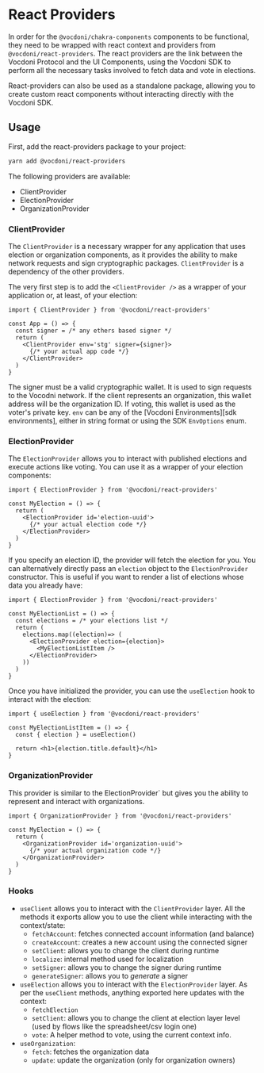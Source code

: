 # React Providers

In order for the `@vocdoni/chakra-components` components to be functional, they need to be wrapped with react context and providers from `@vocdoni/react-providers`. The react providers are the link between the Vocdoni Protocol and the UI Components, using the Vocdoni SDK to perform all the necessary tasks involved to fetch data and vote in elections. 

React-providers can also be used as a standalone package, allowing you to create custom react components without interacting directly with the Vocdoni SDK. 

## Usage

First, add the react-providers package to your project:
~~~bash
yarn add @vocdoni/react-providers
~~~

The following providers are available:
- ClientProvider
- ElectionProvider
- OrganizationProvider

### ClientProvider

The `ClientProvider` is a necessary wrapper for any application that uses election or organization components, as it provides the ability to make network requests and sign cryptographic packages. `ClientProvider` is a dependency of the other providers.

The very first step is to add the `<ClientProvider />` as a wrapper of your
application or, at least, of your election:

~~~tsx
import { ClientProvider } from '@vocdoni/react-providers'

const App = () => {
  const signer = /* any ethers based signer */
  return (
    <ClientProvider env='stg' signer={signer}>
      {/* your actual app code */}
    </ClientProvider>
  )
}
~~~
The signer must be a valid cryptographic wallet. It is used to sign requests to the Vocodni network. If the client represents an organization, this wallet address will be the organization ID. If voting, this wallet is used as the voter's private key. `env` can be any of the [Vocdoni Environments][sdk environments], either in string format or using the SDK `EnvOptions` enum.


### ElectionProvider

The `ElectionProvider` allows you to interact with published elections and execute actions like voting.
You can use it as a wrapper of your election components:

~~~tsx
import { ElectionProvider } from '@vocdoni/react-providers'

const MyElection = () => {
  return (
    <ElectionProvider id='election-uuid'>
      {/* your actual election code */}
    </ElectionProvider>
  )
}
~~~

If you specify an election ID, the provider will fetch the election for you. You can alternatively directly pass an `election` object to the `ElectionProvider` constructor. This is useful if you want to render a list of elections whose data you already have:

~~~tsx
import { ElectionProvider } from '@vocdoni/react-providers'

const MyElectionList = () => {
  const elections = /* your elections list */
  return (
    elections.map((election)=> (
      <ElectionProvider election={election}>
        <MyElectionListItem />
      </ElectionProvider>
    ))
  )
}
~~~

Once you have initialized the provider, you can use the `useElection` hook to interact with the election:


~~~tsx
import { useElection } from '@vocdoni/react-providers'

const MyElectionListItem = () => {
  const { election } = useElection()

  return <h1>{election.title.default}</h1>
}
~~~

### OrganizationProvider

This provider is similar to the ElectionProvider` but gives you the ability to represent and interact with organizations.

~~~tsx
import { OrganizationProvider } from '@vocdoni/react-providers'

const MyElection = () => {
  return (
    <OrganizationProvider id='organization-uuid'>
      {/* your actual organization code */}
    </OrganizationProvider>
  )
}
~~~

### Hooks

- `useClient` allows you to interact with the `ClientProvider` layer. All the
  methods it exports allow you to use the client while interacting with the
  context/state:
    + `fetchAccount`: fetches connected account information (and balance)
    + `createAccount`: creates a new account using the connected signer
    + `setClient`: allows you to change the client during runtime
    + `localize`: internal method used for localization
    + `setSigner`: allows you to change the signer during runtime
    + `generateSigner`: allows you to *generate* a signer
- `useElection` allows you to interact with the `ElectionProvider` layer. As per
  the `useClient` methods, anything exported here updates with the context:
    + `fetchElection`
    + `setClient`: allows you to change the client at election layer level
    (used by flows like the spreadsheet/csv login one)
    + `vote`: A helper method to vote, using the current context info.
- `useOrganization`:
  + `fetch`: fetches the organization data
  + `update`: update the organization (only for organization owners)